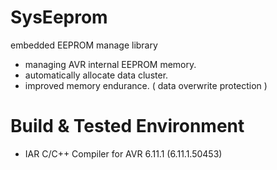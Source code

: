 # SysEeprom
embedded EEPROM manage library

- managing AVR internal EEPROM memory.
- automatically allocate data cluster.
- improved memory endurance. ( data overwrite protection )

# Build & Tested Environment
- IAR C/C++ Compiler for AVR 6.11.1 (6.11.1.50453)
